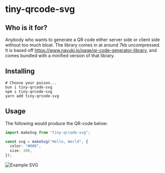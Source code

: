 # tiny-qrcode-svg

## Who is it for?

Anybody who wants to generate a QR code either server side or client side without too much bloat. The library comes in at around 7kb uncompressed. It is based off https://www.nayuki.io/page/qr-code-generator-library, and comes bundled with a minified version of that library.

## Installing

```
# Choose your poison...
bun i tiny-qrcode-svg
npm i tiny-qrcode-svg
yarn add tiny-qrcode-svg
```

## Usage

The following would produce the QR-code below:

```ts
import makeSvg from "tiny-qrcode-svg";

const svg = makeSvg("Hello, World", {
  color: "#000",
  size: 300,
});
```

![Example SVG](https://raw.github.com/withaspoon/tiny-svg-qrcode/master/example.svg)

